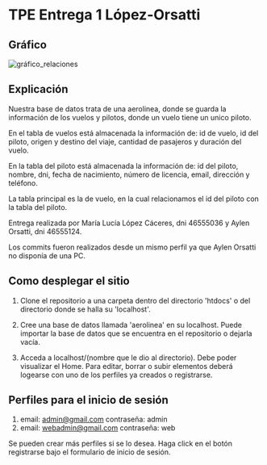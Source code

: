# TPE Entrega 1 López-Orsatti

## Gráfico
![gráfico_relaciones](https://github.com/user-attachments/assets/44d555d9-4b62-4d11-be18-485e28ca9598)


## Explicación

Nuestra base de datos trata de una aerolinea, donde se guarda la información de los vuelos y pilotos, donde un vuelo tiene un unico piloto.

En el tabla de vuelos está almacenada la información de: id de vuelo, id del piloto, origen y destino del viaje, cantidad de pasajeros y duración del vuelo.

En la tabla del piloto está almacenada la información de: id del piloto, nombre, dni, fecha de nacimiento, número de licencia, email, dirección y teléfono.

La tabla principal es la de vuelo, en la cual relacionamos el id del piloto con la tabla del piloto.

Entrega realizada por María Lucía López Cáceres, dni 46555036 y Aylen Orsatti, dni 46555124. 

Los commits fueron realizados desde un mismo perfil ya que Aylen Orsatti no disponía de una PC.

## Como desplegar el sitio

1. Clone el repositorio a una carpeta dentro del directorio 'htdocs' o del directorio donde se halla su 'localhost'.
   
2. Cree una base de datos llamada 'aerolinea' en su localhost. Puede importar la base de datos que se encuentra en el repositorio o dejarla vacía.
   
3. Acceda a localhost/(nombre que le dio al directorio). Debe poder visualizar el Home. Para editar, borrar o subir elementos deberá logearse con uno de los perfiles ya creados o registrarse.

## Perfiles para el inicio de sesión

1. email: admin@gmail.com contraseña: admin
2. email: webadmin@gmail.com contraseña: web

Se pueden crear más perfiles si se lo desea. Haga click en el botón registrarse bajo el formulario de inicio de sesión.
